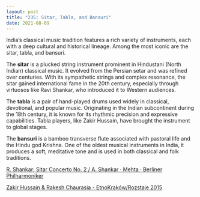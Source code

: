 ```yaml
---
layout: post
title: "235: Sitar, Tabla, and Bansuri"
date: 2021-08-09
---
```


India’s classical music tradition features a rich variety of instruments, each with a deep cultural and historical lineage. Among the most iconic are the sitar, tabla, and bansuri.

The **sitar** is a plucked string instrument prominent in Hindustani (North Indian) classical music. It evolved from the Persian setar and was refined over centuries. With its sympathetic strings and complex resonance, the sitar gained international fame in the 20th century, especially through virtuosos like Ravi Shankar, who introduced it to Western audiences.

The **tabla** is a pair of hand-played drums used widely in classical, devotional, and popular music. Originating in the Indian subcontinent during the 18th century, it is known for its rhythmic precision and expressive capabilities. Tabla players, like Zakir Hussain, have brought the instrument to global stages.

The **bansuri** is a bamboo transverse flute associated with pastoral life and the Hindu god Krishna. One of the oldest musical instruments in India, it produces a soft, meditative tone and is used in both classical and folk traditions.

[R. Shankar: Sitar Concerto No. 2 / A. Shankar · Mehta · Berliner Philharmoniker](https://youtu.be/cf-yD9TWsxo) 

[Zakir Hussain & Rakesh Chaurasia - EtnoKraków/Rozstaje 2015](https://youtu.be/O2K0ptoYpuc?t=1115)  

